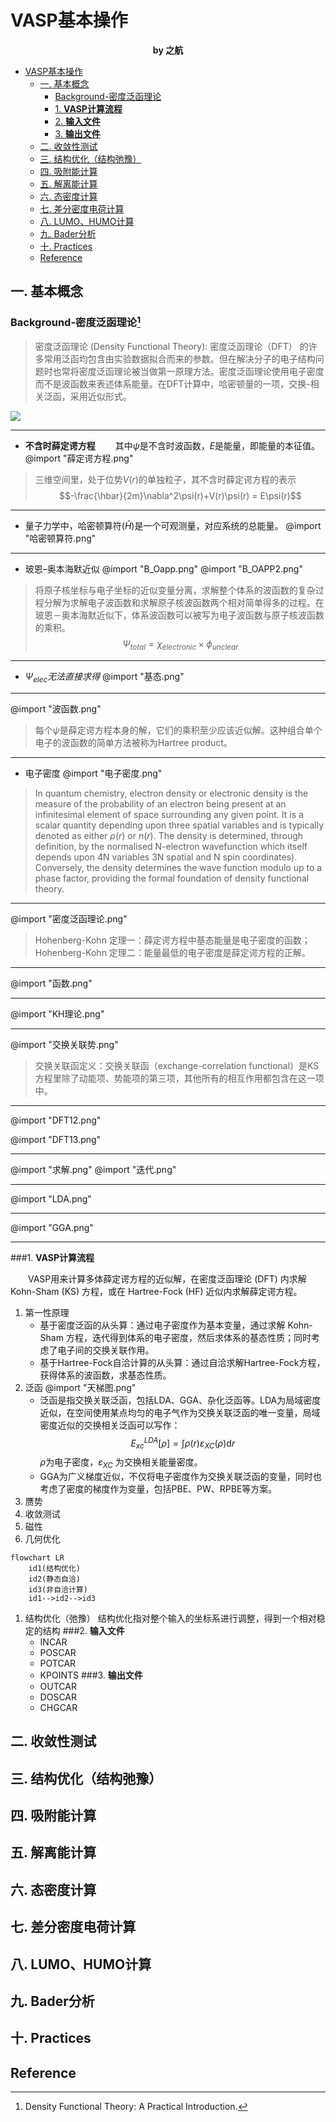 # VASP基本操作
**<center> by 之航 </center>**

<!-- @import "[TOC]" {cmd="toc" depthFrom=1 depthTo=6 orderedList=false} -->

<!-- code_chunk_output -->

- [VASP基本操作](#vasp基本操作)
  - [一. 基本概念](#一-基本概念)
    - [Background-密度泛函理论](#background-密度泛函理论1)
    - [1. **VASP计算流程**](#1-vasp计算流程)
    - [2. **输入文件**](#2-输入文件)
    - [3. **输出文件**](#3-输出文件)
  - [二. 收敛性测试](#二-收敛性测试)
  - [三. 结构优化（结构弛豫）](#三-结构优化结构弛豫)
  - [四. 吸附能计算](#四-吸附能计算)
  - [五. 解离能计算](#五-解离能计算)
  - [六. 态密度计算](#六-态密度计算)
  - [七. 差分密度电荷计算](#七-差分密度电荷计算)
  - [八. LUMO、HUMO计算](#八-lumo-humo计算)
  - [九. Bader分析](#九-bader分析)
  - [十. Practices](#十-practices)
  - [Reference](#reference)

<!-- /code_chunk_output -->

## 一. 基本概念
### Background-密度泛函理论[^1]
  >密度泛函理论 (Density Functional Theory): 密度泛函理论（DFT） 的许多常用泛函均包含由实验数据拟合而来的参数。但在解决分子的电子结构问题时也常将密度泛函理论被当做第一原理方法。密度泛函理论使用电子密度而不是波函数来表述体系能量。在DFT计算中，哈密顿量的一项，交换-相关泛函，采用近似形式。

![](https://s2.loli.net/2022/04/28/NAx93EbmSv1CiBZ.png)

---
* **不含时薛定谔方程**
&emsp;&emsp;其中$\psi$是不含时波函数，$E$是能量，即能量的本征值。
@import "薛定谔方程.png"
>三维空间里，处于位势$V(r)$的单独粒子，其不含时薛定谔方程的表示
$$-\frac{\hbar}{2m}\nabla^2\psi(r)+V(r)\psi(r) = E\psi(r)$$
---
* 量子力学中，哈密顿算符($\hat{H}$)是一个可观测量，对应系统的总能量。
@import "哈密顿算符.png"
---
* 玻恩–奥本海默近似
@import "B_Oapp.png"
@import "B_OAPP2.png"
>将原子核坐标与电子坐标的近似变量分离，求解整个体系的波函数的复杂过程分解为求解电子波函数和求解原子核波函数两个相对简单得多的过程。在玻恩－奥本海默近似下，体系波函数可以被写为电子波函数与原子核波函数的乘积。$$\Psi_{total} = \chi_{electronic}\times\phi_{unclear}$$
---
* $\Psi_{elec}无法直接求得$
@import "基态.png"

---

@import "波函数.png"
>每个$\psi$是薛定谔方程本身的解，它们的乘积至少应该近似解。这种组合单个电子的波函数的简单方法被称为Hartree product。
---
* 电子密度
@import "电子密度.png"
>In quantum chemistry, electron density or electronic density is the measure of the probability of an electron being present at an infinitesimal element of space surrounding any given point. It is a scalar quantity depending upon three spatial variables and is typically denoted as either $\rho(r)$ or $n(r)$. The density is determined, through definition, by the normalised N-electron wavefunction which itself depends upon 4N variables 3N spatial and N spin coordinates). Conversely, the density determines the wave function modulo up to a phase factor, providing the formal foundation of density functional theory.
---

@import "密度泛函理论.png"
>Hohenberg-Kohn 定理一：薛定谔方程中基态能量是电子密度的函数；
Hohenberg-Kohn 定理二：能量最低的电子密度是薛定谔方程的正解。
---

@import "函数.png"

---

@import "KH理论.png"

---

@import "交换关联势.png"
>交换关联函定义：交换关联函（exchange-correlation functional）是KS方程里除了动能项、势能项的第三项，其他所有的相互作用都包含在这一项中。
---

@import "DFT12.png"

@import "DFT13.png" 

---

@import "求解.png"
@import "迭代.png" 

---

@import "LDA.png"

---

@import "GGA.png"

---


###1. **VASP计算流程**

  &emsp;&emsp;VASP用来计算多体薛定谔方程的近似解，在密度泛函理论 (DFT) 内求解 Kohn-Sham (KS) 方程，或在 Hartree-Fock (HF) 近似内求解薛定谔方程。
  1. 第一性原理
      * 基于密度泛函的从头算：通过电子密度作为基本变量，通过求解 Kohn-Sham 方程，迭代得到体系的电子密度，然后求体系的基态性质；同时考虑了电子间的交换关联作用。
      * 基于Hartree-Fock自洽计算的从头算：通过自洽求解Hartree-Fock方程，获得体系的波函数，求基态性质。
  2. 泛函
      @import "天梯图.png"
      * 泛函是指交换关联泛函，包括LDA、GGA、杂化泛函等。LDA为局域密度近似，在空间使用某点均匀的电子气作为交换关联泛函的唯一变量，局域密度近似的交换相关泛函可以写作：$$E_{xc}^{LDA}[\rho] = \int\rho(r)\varepsilon_{XC}(\rho)\mathrm{d}r$$$\rho$为电子密度，$\varepsilon_{XC}$ 为交换相关能量密度。
      * GGA为广义梯度近似，不仅将电子密度作为交换关联泛函的变量，同时也考虑了密度的梯度作为变量，包括PBE、PW、RPBE等方案。 
  3. 赝势
  4. 收敛测试
  5. 磁性
  6. 几何优化

```mermaid {align=center}
flowchart LR
    id1(结构优化)
    id2(静态自洽)
    id3(非自洽计算)
    id1-->id2-->id3
```
1. 结构优化（弛豫）
结构优化指对整个输入的坐标系进行调整，得到一个相对稳定的结构
###2. **输入文件**
   * INCAR
   * POSCAR
   * POTCAR
   * KPOINTS
###3. **输出文件**
   * OUTCAR
   * DOSCAR
   * CHGCAR
  
## 二. 收敛性测试
## 三. 结构优化（结构弛豫）
## 四. 吸附能计算
## 五. 解离能计算
## 六. 态密度计算
## 七. 差分密度电荷计算
## 八. LUMO、HUMO计算
## 九. Bader分析
## 十. Practices
## Reference
[^1]: Density Functional Theory: A Practical Introduction. 
